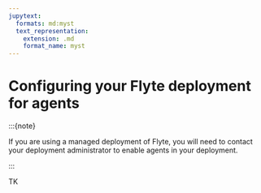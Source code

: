 ```yaml
---
jupytext:
  formats: md:myst
  text_representation:
    extension: .md
    format_name: myst
---
```


# Configuring your Flyte deployment for agents

:::{note}

If you are using a managed deployment of Flyte, you will need to contact your deployment administrator to enable agents in your deployment.

:::

TK